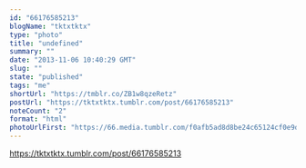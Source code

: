 ```yaml
---
id: "66176585213"
blogName: "tktxtktx"
type: "photo"
title: "undefined"
summary: ""
date: "2013-11-06 10:40:29 GMT"
slug: ""
state: "published"
tags: "me"
shortUrl: "https://tmblr.co/ZB1w8qzeRetz"
postUrl: "https://tktxtktx.tumblr.com/post/66176585213"
noteCount: "2"
format: "html"
photoUrlFirst: "https://66.media.tumblr.com/f0afb5ad8d8be24c65124cf0e9d079cf/tumblr_mvu8bhlJD51slxn9qo1_1280.jpg"
---
```


https://tktxtktx.tumblr.com/post/66176585213